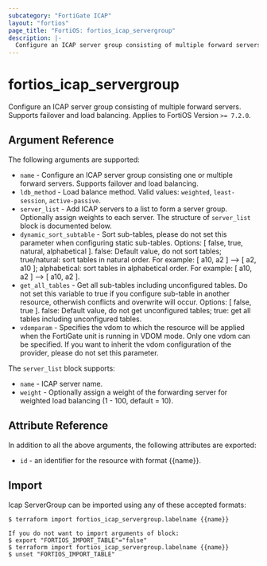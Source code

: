 ```yaml
---
subcategory: "FortiGate ICAP"
layout: "fortios"
page_title: "FortiOS: fortios_icap_servergroup"
description: |-
  Configure an ICAP server group consisting of multiple forward servers. Supports failover and load balancing.
---
```


# fortios_icap_servergroup
Configure an ICAP server group consisting of multiple forward servers. Supports failover and load balancing. Applies to FortiOS Version `>= 7.2.0`.

## Argument Reference

The following arguments are supported:

* `name` - Configure an ICAP server group consisting one or multiple forward servers. Supports failover and load balancing.
* `ldb_method` - Load balance method. Valid values: `weighted`, `least-session`, `active-passive`.
* `server_list` - Add ICAP servers to a list to form a server group. Optionally assign weights to each server. The structure of `server_list` block is documented below.
* `dynamic_sort_subtable` - Sort sub-tables, please do not set this parameter when configuring static sub-tables. Options: [ false, true, natural, alphabetical ]. false: Default value, do not sort tables; true/natural: sort tables in natural order. For example: [ a10, a2 ] --> [ a2, a10 ]; alphabetical: sort tables in alphabetical order. For example: [ a10, a2 ] --> [ a10, a2 ].
* `get_all_tables` - Get all sub-tables including unconfigured tables. Do not set this variable to true if you configure sub-table in another resource, otherwish conflicts and overwrite will occur. Options: [ false, true ]. false: Default value, do not get unconfigured tables; true: get all tables including unconfigured tables. 
* `vdomparam` - Specifies the vdom to which the resource will be applied when the FortiGate unit is running in VDOM mode. Only one vdom can be specified. If you want to inherit the vdom configuration of the provider, please do not set this parameter.

The `server_list` block supports:

* `name` - ICAP server name.
* `weight` - Optionally assign a weight of the forwarding server for weighted load balancing (1 - 100, default = 10).


## Attribute Reference

In addition to all the above arguments, the following attributes are exported:
* `id` - an identifier for the resource with format {{name}}.

## Import

Icap ServerGroup can be imported using any of these accepted formats:
```
$ terraform import fortios_icap_servergroup.labelname {{name}}

If you do not want to import arguments of block:
$ export "FORTIOS_IMPORT_TABLE"="false"
$ terraform import fortios_icap_servergroup.labelname {{name}}
$ unset "FORTIOS_IMPORT_TABLE"
```
